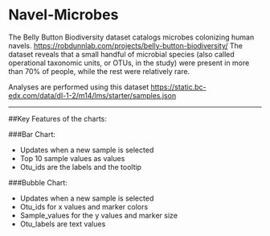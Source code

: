 # Navel-Microbes

The Belly Button Biodiversity dataset catalogs microbes colonizing human navels. https://robdunnlab.com/projects/belly-button-biodiversity/ The dataset reveals that a small handful of microbial species (also called operational taxonomic units, or OTUs, in the study) were present in more than 70% of people, while the rest were relatively rare.

Analyses are performed using this dataset https://static.bc-edx.com/data/dl-1-2/m14/lms/starter/samples.json
________________________________________________________________
##Key Features of the charts:

###Bar Chart:
* Updates when a new sample is selected
* Top 10 sample values as values
* Otu_ids are the labels and the tooltip

###Bubble Chart:
* Updates when a new sample is selected
* Otu_ids for x values and marker colors
* Sample_values for the y values and marker size
* Otu_labels are text values
